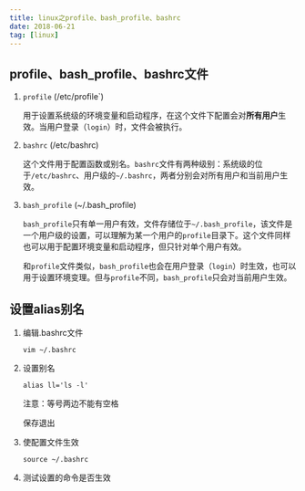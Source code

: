 ```yaml
---
title: linux之profile、bash_profile、bashrc
date: 2018-06-21
tag: [linux]
---
```


## profile、bash_profile、bashrc文件

1. `profile` (/etc/profile`)

   用于设置系统级的环境变量和启动程序，在这个文件下配置会对**所有用户**生效。当用户登录（`login`）时，文件会被执行。

2. `bashrc` (/etc/bashrc)

   这个文件用于配置函数或别名。`bashrc`文件有两种级别：系统级的位于`/etc/bashrc`、用户级的`~/.bashrc`，两者分别会对所有用户和当前用户生效。 

3. `bash_profile` (~/.bash_profile)

   `bash_profile`只有单一用户有效，文件存储位于`~/.bash_profile`，该文件是一个用户级的设置，可以理解为某一个用户的`profile`目录下。这个文件同样也可以用于配置环境变量和启动程序，但只针对单个用户有效。

   和`profile`文件类似，`bash_profile`也会在用户登录（`login`）时生效，也可以用于设置环境变理。但与`profile`不同，`bash_profile`只会对当前用户生效。

    <!--more-->

## 设置alias别名

1. 编辑.bashrc文件

   ```
   vim ~/.bashrc
   ```

2. 设置别名

   ```
   alias ll='ls -l'
   ```

   注意：等号两边不能有空格

   保存退出

3. 使配置文件生效

   ```
   source ~/.bashrc
   ```

4. 测试设置的命令是否生效





